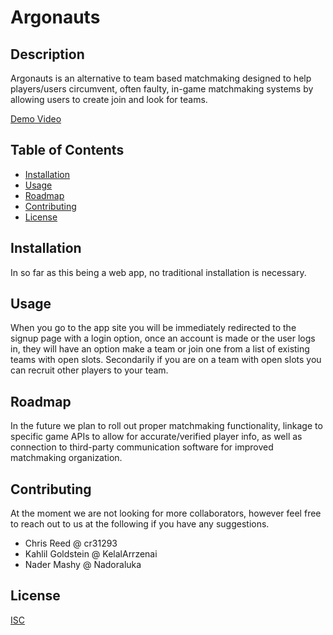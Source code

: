 # Argonauts

## Description

Argonauts is an alternative to team based matchmaking designed to help players/users circumvent, often faulty, in-game matchmaking systems by allowing users to create join and look for teams.

[Demo Video](https://drive.google.com/file/d/1Q8POu9DPZP4e56CjYNTsZPNPTzLcqt1z/view)

## Table of Contents

- [Installation](#installation)
- [Usage](#usage)
- [Roadmap](#roadmap)
- [Contributing](#contributing)
- [License](#license)

## Installation

In so far as this being a web app, no traditional installation is necessary.

## Usage

When you go to the app site you will be immediately redirected to the signup page with a login option, once an account is made or the user logs in, they will have an option make a team or join one from a list of existing teams with open slots. Secondarily if you are on a team with open slots you can recruit other players to your team.

## Roadmap

In the future we plan to roll out proper matchmaking functionality, linkage to specific game APIs to allow for accurate/verified player info, as well as connection to third-party communication software for improved matchmaking organization.

## Contributing

At the moment we are not looking for more collaborators, however feel free to reach out to us at the following if you have any suggestions.

- Chris Reed @ cr31293
- Kahlil Goldstein @ KelalArrzenai
- Nader Mashy @ Nadoraluka

## License

[ISC](https://choosealicense.com/licenses/isc/)
